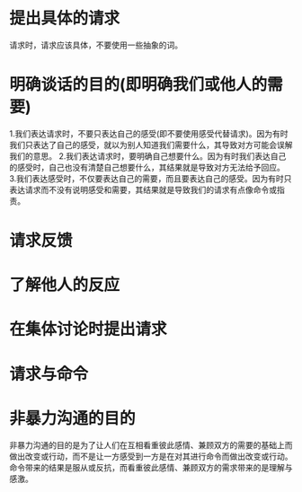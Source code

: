 # 提出具体的请求
 请求时，请求应该具体，不要使用一些抽象的词。
# 明确谈话的目的(即明确我们或他人的需要)
1.我们表达请求时，不要只表达自己的感受(即不要使用感受代替请求)。因为有时我们只表达了自己的感受，就以为别人知道我们需要什么，其导致对方可能会误解我们的意思。
2.我们表达请求时，要明确自己想要什么。因为有时我们表达自己的感受时，自己也没有清楚自己想要什么，其结果就是导致对方无法给予回应。
3.我们表达感受时，不仅要表达自己的需要，而且要表达自己的感受。因为有时只表达请求而不没有说明感受和需要，其结果就是导致我们的请求有点像命令或指责。
# 请求反馈

# 了解他人的反应

# 在集体讨论时提出请求

# 请求与命令

# 非暴力沟通的目的
非暴力沟通的目的是为了让人们在互相看重彼此感情、兼顾双方的需要的基础上而做出改变或行动，而不是让一方感受到一方是在对其进行命令而做出改变或行动。命令带来的结果是服从或反抗，而看重彼此感情、兼顾双方的需求带来的是理解与感激。


